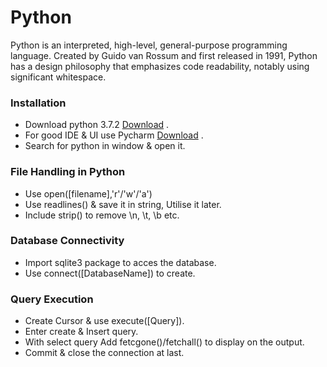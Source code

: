 # Python 
Python is an interpreted, high-level, general-purpose programming language. Created by Guido van Rossum and first released in 1991, Python has a design philosophy that emphasizes code readability, notably using significant whitespace.

### Installation
- Download python 3.7.2 [Download](https://www.python.org/downloads/) .
- For good IDE & UI use Pycharm [Download](https://www.jetbrains.com/pycharm/download/#section=windows) .
- Search for python in window & open it.

### File Handling in Python
- Use open([filename],'r'/'w'/'a')
- Use readlines() & save it in string, Utilise it later.
- Include strip() to remove \n, \t, \b etc.

### Database Connectivity
- Import sqlite3 package to acces the database.
- Use connect([DatabaseName]) to create.

### Query Execution 
- Create Cursor & use execute([Query]).
- Enter create & Insert query.
- With select query Add fetcgone()/fetchall() to display on the output.
- Commit & close the connection at last.